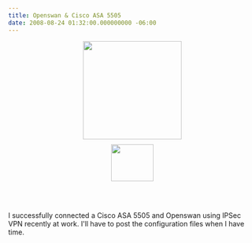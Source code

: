 ```yaml
---
title: Openswan & Cisco ASA 5505
date: 2008-08-24 01:32:00.000000000 -06:00
---
```

<a onblur="try {parent.deselectBloggerImageGracefully();} catch(e) {}" href="/images/old/cisco_logo.gif"><img style="margin: 0px auto 10px; display: block; text-align: center; cursor: pointer; width: 200px;" src="/images/old/cisco_logo.gif" alt="" border="0" /></a><a onblur="try {parent.deselectBloggerImageGracefully();} catch(e) {}" href="/images/old/openswan.logo.jpg"><img style="margin: 0px auto 10px; display: block; text-align: center; cursor: pointer; width: 86px; height: 75px;" src="/images/old/openswan.logo.jpg" alt="" border="0" /></a><br /><br /><br />I successfully connected a Cisco ASA 5505 and Openswan using IPSec VPN recently at work.  I'll have to post the configuration files when I have time.

